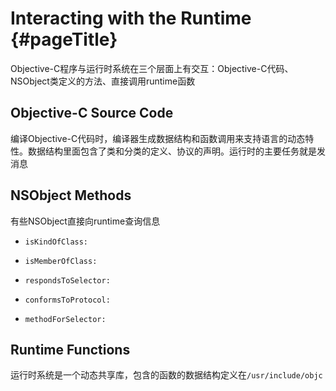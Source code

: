 # Interacting with the Runtime {#pageTitle}

Objective-C程序与运行时系统在三个层面上有交互：Objective-C代码、NSObject类定义的方法、直接调用runtime函数

## Objective-C Source Code

编译Objective-C代码时，编译器生成数据结构和函数调用来支持语言的动态特性。数据结构里面包含了类和分类的定义、协议的声明。运行时的主要任务就是发消息

## NSObject Methods

有些NSObject直接向runtime查询信息

* `isKindOfClass:`

* `isMemberOfClass:`

* `respondsToSelector:`

* `conformsToProtocol:`

* `methodForSelector:`

## Runtime Functions

运行时系统是一个动态共享库，包含的函数的数据结构定义在`/usr/include/objc`



